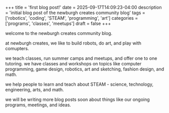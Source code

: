 +++
title = 'first blog post!'
date = 2025-09-17T14:09:23-04:00
description = 'initial blog post of the newburgh creates community blog'
tags = ['robotics', 'coding', 'STEAM', 'programming', 'art']
categories = ['programs', 'classes', 'meetups']
draft = false
+++

welcome to the newburgh creates community blog.

at newburgh creates, we like to build robots, do art, and play with comupters.

we teach classes, run summer camps and meetups, and offer one to one tutoring.  we have classes and workshops on topics like computer programming, game design, robotics, art and sketching, fashion design, and math.

we help people to learn and teach about STEAM - science, technology, engineering, arts, and math.

we will be writing more blog posts soon about things like our ongoing programs, meetings, and ideas.
